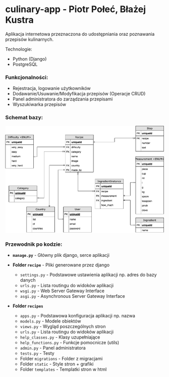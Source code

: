 # culinary-app - Piotr Połeć, Błażej Kustra

Aplikacja internetowa przeznaczona do udostępniania oraz poznawania przepisów kulinarnych. 

Technologie: 
 - Python (Django)
 - PostgreSQL

### Funkcjonalności: 

 - Rejestracja, logowanie użytkowników
 - Dodawanie/Usuwanie/Modyfikacja przepisów (Operacje CRUD)
 - Panel administratora do zarządzania przepisami
 - Wyszukiwarka przepisów

### Schemat bazy:

![schemat_bazy](diagram.png)

### Przewodnik po kodzie:

 - **`manage.py`** - Główny plik django, serce aplikacji
 
 - **Folder `recipe`** - Pliki generowane przez django
    - `settings.py` - Podstawowe ustawienia aplikacji np. adres do bazy danych
    - `urls.py` - Lista routingu do widoków aplikacji
    - `wsgi.py` - Web Server Gateway Interface
    - `asgi.py` - Asynchronous Server Gateway Interface
    
 - **Folder `recipes`**
    - `apps.py` - Podstawowa konfiguracja aplikacji np. nazwa
    - `models.py` - Modele obiektów
    - `views.py` - Wygląd poszczególnych stron
    - `urls.py` - Lista routingu do widoków aplikacji
    - `help_classes.py` - Klasy uzupełniające
    - `help_functions.py` - Funkcje pomocnicze (utils)
    - `admin.py` - Panel administratora
    - `tests.py` - Testy
    - Folder `migrations` - Folder z migracjami
    - Folder `static` - Style stron + grafiki
    - Folder `templates` - Templatki stron w html
